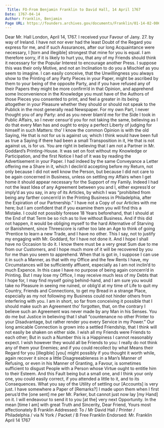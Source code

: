 ```yaml
---
 Title: FO-From Benjamin Franklin to David Hall, 14 April 1767
Date: 1767-04-14
Author: Franklin, Benjamin
Page URL: https://founders.archives.gov/documents/Franklin/01-14-02-0067
---
```


Dear Mr. Hall
London, April 14, 1767.
I received your Favour of Jany. 27. by way of Ireland.
I have not nor ever had the least Doubt of the Regard you express for me, and if such Assurances, after our long Acquaintance were necessary, I [torn and illegible] strongest that mine for you is equal. I am therefore sorry, if it is likely to hurt you, that any of my Friends should think it necessary for the Popular Interest to encourage another Press. I suppose this was their only Motive, and not an Inclination to do you a Mischief as you seem to imagine. I can easily conceive, that the Unwillingness you always show to the Printing of any Party Pieces in your Paper, might be ascribed by them to your being of the opposite Party, and if you have refused any of their Papers they might be more confirm’d in that Opinion, and apprehend some Inconvenience in the Knowledge you must have of the Authors of those Pieces you consented to print, and feel a greater in its being altogether in your Pleasure whether they should or should not speak to the Publick in the most generally read Newspaper. For my own Part, I never thought you of any Party: and as you never blam’d me for the Side I took in Public Affairs, so I never censur’d you for not taking the same, believing as I do that every Man has and ought to enjoy a perfect Liberty of judging for himself in such Matters: tho’ I know the common Opinion is with the old Saying, He that is not for us is against us; which I think would have been full as true a Saying if there had been a small Transposition in it, He that is not against us, is for us.
You are right in believing that I am not a Partner in Mr. Goddard’s Printing-House. It was set on foot without my Knowledge or Participation, and the first Notice I had of it was by reading the Advertisement in your Paper. I had indeed by the same Conveyance a Letter offering me a Share in it, which I declin’d accepting before my Return, not only because I did not well know the Person, but because I did not care to be again concerned in Business, unless on settling my Affairs when I get home it should appear necessary for the Support of my Family. Indeed I had not the least Idea of any Agreement between you and I, either express’d or imply’d as you say, in any of its Articles, by which I was “prohibited from being any farther concern’d in the Printing Business in Philadelphia, after the Expiration of our Partnership.” I have not a Copy of our Articles with me here; but I am confident that if you examine them you will find this a Mistake. I could not possibly foresee 18 Years beforehand, that I should at the End of that Term be so rich as to live without Business. And if this did not happen, it would be obliging myself to the hard Alternative of Starving or Banishment, since Threescore is rather too late an Age to think of going ‘Prentice to learn a new Trade, and I have no other. This I say, not to justify my engaging with Mr. Goddard, for I have not done it. And I hope I shall have no Occasion to do it. I know there must be a very great Sum due to me from our Customers, and I hope much more of it will be recovered by you for me than you seem to apprehend. When that is got in, I suppose I can use it in such a Manner, as that with my Office and the few Rents I have, my Circumstances will be sufficiently affluent, especially as I am not inclin’d to much Expence. In this case I have no purpose of being again concern’d in Printing. But I may lose my Office, I may receive much less of my Debts that I hope for, I may find myself going behind-hand, and I am sure you would take no Pleasure in seeing me ruined, or oblig’d at my time of Life to quit my Country, Friends and Connections, to get my Bread in a strange Place, especially as my not following my Business could not hinder others from interfering with you. I am in short, so far from conceiving it possible that I should make such an Agreement tho’ forgotten, that, on the contrary I believe such an Agreement was never made by any Man in his Senses.
You do me but Justice in believing that I shall “countenance no other Printer to your Disadvantage, but rather render you every Service in my Power.” Our long amicable Connection is grown into a settled Friendship, that I think will not easily be shaken on either side. I wish all my Friends were Friends to each other; But in such a Number this is a Happiness I cannot reasonably expect. I wish however they would all be Friends to you: I really do not think any of them your Enemies; and if you could recollect by what Means their Regard for you [illegible] [you] might possibly if you thought it worth while, again recover it since a little Disagreeableness in a Man’s Manner of Refusing, or even in his Manner of Granting, a Favour, is sometimes sufficient to disgust People with a Person whose Virtue ought to entitle him to their Esteem. And this Fault being but a small one, and I think your only one, you could easily correct, if you attended a little to it, and to its Consequences.
What you say of the Utility of settling our [Accounts] is very just. I have somewhere a Paper of [Remarks?] I made upon them when I first perus’d the [one sent] me per Mr. Parker, but cannot just now lay [my Hand] on it. I will endeavour to send it to you [at the] very next Opportunity. In the mean [time I am] with great Truth and Sincerity, Dear Friend, Yours most affectionately
B Franklin
 Addressed: To / Mr David Hall / Printer / Philadelphia / via N York / Packet / B Free Franklin
Endorsed: Mr. Franklin April 14 1767

